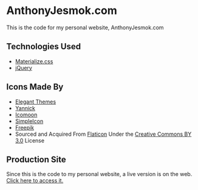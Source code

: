 AnthonyJesmok.com
===========================
This is the code for my personal website, AnthonyJesmok.com

Technologies Used
-----------------
 - [Materialize.css](http://materializecss.com/ "Materialize.css")
 - [jQuery](http://www.jquery.org/ "jQuery.com")

Icons Made By
-----------------
 - [Elegant Themes](http://www.elegantthemes.com "Elegant Themes")
 - [Yannick](http://yanlu.de "Yannick")
 - [Icomoon](http://www.icomoon.io "Icomoon")
 - [SimpleIcon](http://www.simpleicon.com "SimpleIcon")
 - [Freepik](http://www.freepik.com "Freepik")
 - Sourced and Acquired From [Flaticon](http://www.flaticon.com "Flaticon") Under the [Creative Commons BY 3.0](http://creativecommons.org/licenses/by/3.0/ "Creative Commons BY 3.0") License

Production Site
-----------------
Since this is the code to my personal website, a live version is on the web. [Click here to access it.](http://www.anthonyjesmok.com/ "Anthony Jesmok")